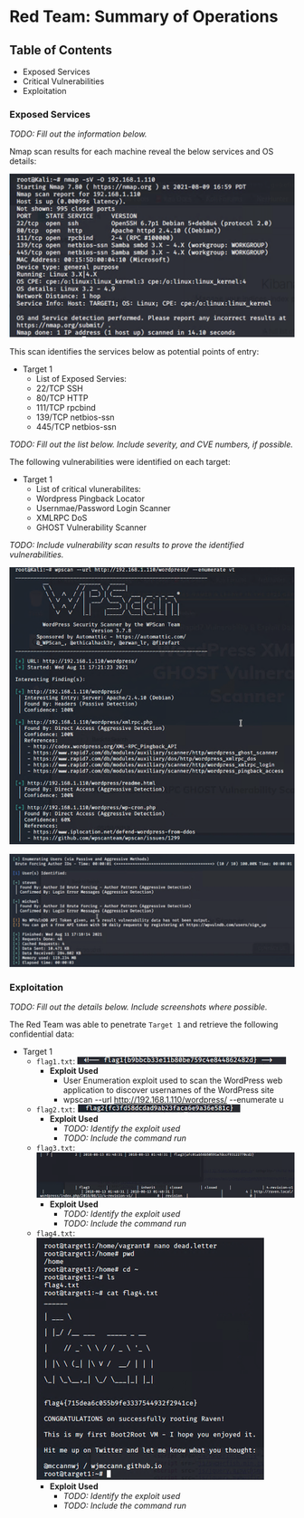 # Red Team: Summary of Operations

## Table of Contents
- Exposed Services
- Critical Vulnerabilities
- Exploitation

### Exposed Services
_TODO: Fill out the information below._

Nmap scan results for each machine reveal the below services and OS details:

![alt text](https://github.com/Rkelley6045/FinalProject/blob/main/Nmap%20/Nmap_Scan.png "Nmap Scan")

This scan identifies the services below as potential points of entry:
- Target 1
  - List of Exposed Servies: 
  - 22/TCP SSH
  - 80/TCP HTTP
  - 111/TCP rpcbind
  - 139/TCP netbios-ssn
  - 445/TCP netbios-ssn

_TODO: Fill out the list below. Include severity, and CVE numbers, if possible._

The following vulnerabilities were identified on each target:
- Target 1
  - List of critical vlunerabilites: 
  - Wordpress Pingback Locator 
  - Usernmae/Password Login Scanner 
  - XMLRPC DoS 
  - GHOST Vulnerability Scanner
  

_TODO: Include vulnerability scan results to prove the identified vulnerabilities._

![alt text](https://github.com/Rkelley6045/FinalProject/blob/main/WPScan/WPscan_vuln.png "WPscan vulnerabilities")

![alt text](https://github.com/Rkelley6045/FinalProject/blob/main/WPScan/WPscan_users.png "WPscan users")

### Exploitation
_TODO: Fill out the details below. Include screenshots where possible._

The Red Team was able to penetrate `Target 1` and retrieve the following confidential data:
- Target 1
  - `flag1.txt`: ![alt text](https://github.com/Rkelley6045/FinalProject/blob/main/Flags/Flag_1.png "Flag 1")    
    - **Exploit Used**
      - User Enumeration exploit used to scan the WordPress web application to discover usernames of the WordPress site
      - wpscan --url http://192.168.1.110/wordpress/ --enumerate u
  - `flag2.txt`: ![alt text](https://github.com/Rkelley6045/FinalProject/blob/main/Flags/Flag_2.png "Flag 2")   
    - **Exploit Used**
      - _TODO: Identify the exploit used_
      - _TODO: Include the command run_
  - `flag3.txt`: ![alt text](https://github.com/Rkelley6045/FinalProject/blob/main/Flags/Flag_3.png "Flag 3")    
    - **Exploit Used**
      - _TODO: Identify the exploit used_
      - _TODO: Include the command run_
  - `flag4.txt`: ![alt text](https://github.com/Rkelley6045/FinalProject/blob/main/Flags/Flag_4.png "Flag 4")    
    - **Exploit Used**
      - _TODO: Identify the exploit used_
      - _TODO: Include the command run_
